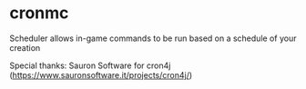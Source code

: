 cronmc
=============
Scheduler allows in-game commands to be run based on a schedule of your creation


Special thanks: Sauron Software for cron4j (https://www.sauronsoftware.it/projects/cron4j/)